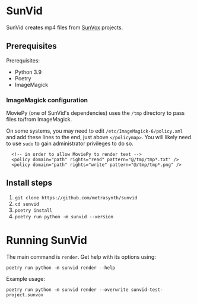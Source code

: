 # SunVid

SunVid creates mp4 files from [SunVox](https://warmplace.ru/soft/sunvox/) projects.

## Prerequisites

Prerequisites:

- Python 3.9
- Poetry
- ImageMagick

### ImageMagick configuration

MoviePy (one of SunVid's dependencies) uses the `/tmp` directory
to pass files to/from ImageMagick.

On some systems, you may need to edit `/etc/ImageMagick-6/policy.xml`
and add these lines to the end, just above `</policymap>`.
You will likely need to use `sudo` to gain administrator privileges to do so.

```
  <!-- in order to allow MoviePy to render text -->
  <policy domain="path" rights="read" pattern="@/tmp/tmp*.txt" />
  <policy domain="path" rights="write" pattern="@/tmp/tmp*.png" />
```

## Install steps

1. `git clone https://github.com/metrasynth/sunvid`
2. `cd sunvid`
3. `poetry install`
4. `poetry run python -m sunvid --version`

# Running SunVid

The main command is `render`. Get help with its options using:

    poetry run python -m sunvid render --help

Example usage:

    poetry run python -m sunvid render --overwrite sunvid-test-project.sunvox
